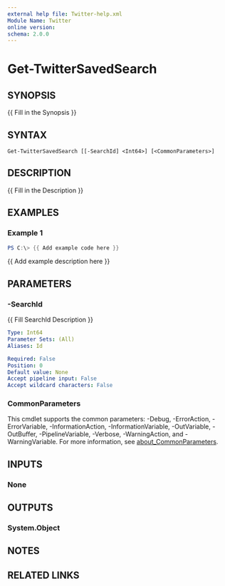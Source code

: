 ```yaml
---
external help file: Twitter-help.xml
Module Name: Twitter
online version:
schema: 2.0.0
---
```


# Get-TwitterSavedSearch

## SYNOPSIS
{{ Fill in the Synopsis }}

## SYNTAX

```
Get-TwitterSavedSearch [[-SearchId] <Int64>] [<CommonParameters>]
```

## DESCRIPTION
{{ Fill in the Description }}

## EXAMPLES

### Example 1
```powershell
PS C:\> {{ Add example code here }}
```

{{ Add example description here }}

## PARAMETERS

### -SearchId
{{ Fill SearchId Description }}

```yaml
Type: Int64
Parameter Sets: (All)
Aliases: Id

Required: False
Position: 0
Default value: None
Accept pipeline input: False
Accept wildcard characters: False
```

### CommonParameters
This cmdlet supports the common parameters: -Debug, -ErrorAction, -ErrorVariable, -InformationAction, -InformationVariable, -OutVariable, -OutBuffer, -PipelineVariable, -Verbose, -WarningAction, and -WarningVariable. For more information, see [about_CommonParameters](http://go.microsoft.com/fwlink/?LinkID=113216).

## INPUTS

### None

## OUTPUTS

### System.Object
## NOTES

## RELATED LINKS
